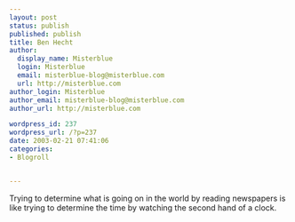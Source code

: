 ```yaml
---
layout: post
status: publish
published: publish
title: Ben Hecht
author:
  display_name: Misterblue
  login: Misterblue
  email: misterblue-blog@misterblue.com
  url: http://misterblue.com
author_login: Misterblue
author_email: misterblue-blog@misterblue.com
author_url: http://misterblue.com

wordpress_id: 237
wordpress_url: /?p=237
date: 2003-02-21 07:41:06
categories:
- Blogroll


---
```

Trying to determine what is going on in the world by reading newspapers is like trying to determine the time by watching the second hand of a clock.
